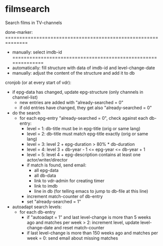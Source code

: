 # filmsearch
Search films in TV-channels

done-marker: ==============================================================

- manually:      select imdb-id
==============================================================
- automatically: fill structure with data of imdb-id and level-change-date
- manually:      adjust the content of the structure and add it to db

cronjob (or at every start of vdr):
- if epg-data has changed, update epg-structure (only channels in channel-list)
  - new entries are added with "already-searched = 0"
  - if old entries have changed, they get also "already-searched = 0"
- do the search
  - for each epg-entry "already-searched = 0", check against each db-entry:
    - level = 1: db-title must be in epg-title (orig or same lang)
    - level = 2: db-title must match epg-title exactly (orig or same lang)
    - level = 3: level 2 + epg-duration > 80% * db-duration
    - level = 4: level 3 + db-year - 1 <= epg-year <= db-year + 1
    - level = 5: level 4 + epg-description contains at least one
                 actor/writer/director
    - if match is found, send email:
      - all epg-data
      - all db-data
      - link to vdr-admin for creating timer
      - link to imdb
      - line in db (for telling emacs to jump to db-file at this line)
    - increment match-counter of db-entry
    - set "already-searched = 1"
- autoadapt search levels:
  - for each db-entry
    - if "autoadapt = 1" and last level-change is more than 5 weeks ago and
      matches per week > 2:
      increment level, update level-change-date and reset match-counter
    - if last level-change is more than 150 weeks ago and matches per week = 0:
      send email about missing matches
